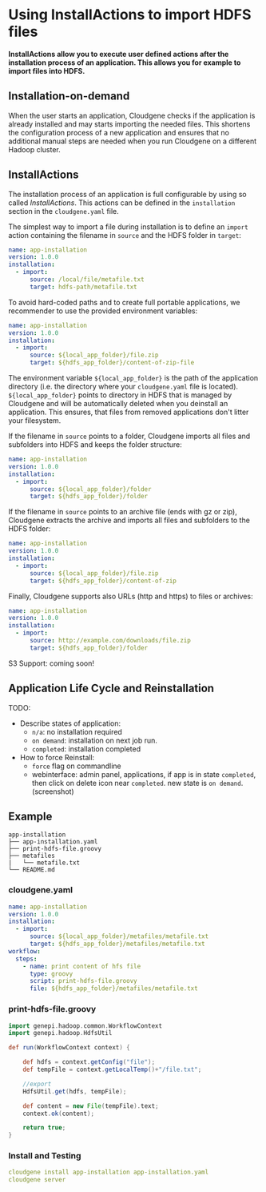 # Using InstallActions to import HDFS files

**InstallActions allow you to execute user defined actions after the installation process of an application. This allows you for example to import files into HDFS.**

## Installation-on-demand

When the user starts an application, Cloudgene checks if the application is already installed and may starts importing the needed files. This shortens the configuration process of a new application and ensures that no additional manual steps are needed when you run Cloudgene on a different Hadoop cluster.

## InstallActions

The installation process of an application is full configurable by using so called *InstallActions*. This actions can be defined in the `installation` section in the `cloudgene.yaml` file.

The simplest way to import a file during installation is to define an `import` action containing the filename in `source` and the HDFS folder in `target`:

```yaml
name: app-installation
version: 1.0.0
installation:
  - import:
      source: /local/file/metafile.txt
      target: hdfs-path/metafile.txt
```

To avoid hard-coded paths and to create full portable applications, we recommender to use the provided environment variables:

```yaml
name: app-installation
version: 1.0.0
installation:
  - import:
      source: ${local_app_folder}/file.zip
      target: ${hdfs_app_folder}/content-of-zip-file
```

The environment variable `${local_app_folder}` is the path of the application directory (i.e. the directory where your `cloudgene.yaml` file is located). `${local_app_folder}` points to directory in HDFS that is managed by Cloudgene and will be automatically deleted when you deinstall an application. This ensures, that files from removed applications don't litter your filesystem.

If the filename in `source` points to a folder, Cloudgene imports all files and subfolders into HDFS and keeps the folder structure:

```yaml
name: app-installation
version: 1.0.0
installation:
  - import:
      source: ${local_app_folder}/folder
      target: ${hdfs_app_folder}/folder
```

If the filename in `source` points to an archive file (ends with gz or zip), Cloudgene extracts the archive and imports all files and subfolders to the HDFS folder:

```yaml
name: app-installation
version: 1.0.0
installation:
  - import:
      source: ${local_app_folder}/file.zip
      target: ${hdfs_app_folder}/content-of-zip
```

Finally, Cloudgene supports also URLs (http and https) to files or archives:

```yaml
name: app-installation
version: 1.0.0
installation:
  - import:
      source: http://example.com/downloads/file.zip
      target: ${hdfs_app_folder}/folder
```

S3 Support: coming soon!

## Application Life Cycle and Reinstallation

TODO:

- Describe states of application:
    - `n/a`: no installation required
    - `on demand`: installation on next job run.
    - `completed`: installation completed
- How to force Reinstall:
    - `force` flag on commandline
    - webinterface: admin panel, applications, if app is in state `completed`, then click on delete icon near `completed`. new state is `on demand`. (screenshot)

## Example

```ansi
app-installation
├── app-installation.yaml
├── print-hdfs-file.groovy
├── metafiles
|   └── metafile.txt
└── README.md
```


### cloudgene.yaml

```yaml
name: app-installation
version: 1.0.0
installation:
  - import:
      source: ${local_app_folder}/metafiles/metafile.txt
      target: ${hdfs_app_folder}/metafiles/metafile.txt
workflow:
  steps:
    - name: print content of hfs file
      type: groovy
      script: print-hdfs-file.groovy
      file: ${hdfs_app_folder}/metafiles/metafile.txt
```

### print-hdfs-file.groovy

```groovy
import genepi.hadoop.common.WorkflowContext
import genepi.hadoop.HdfsUtil

def run(WorkflowContext context) {

	def hdfs = context.getConfig("file");
	def tempFile = context.getLocalTemp()+"/file.txt";

	//export
	HdfsUtil.get(hdfs, tempFile);

	def content = new File(tempFile).text;
	context.ok(content);

	return true;
}
```

### Install and Testing

```yaml
cloudgene install app-installation app-installation.yaml
cloudgene server
```
